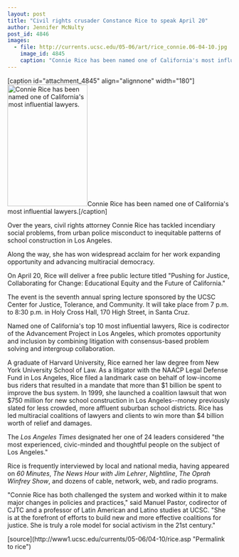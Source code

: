 ```yaml
---
layout: post
title: "Civil rights crusader Constance Rice to speak April 20"
author: Jennifer McNulty
post_id: 4846
images:
  - file: http://currents.ucsc.edu/05-06/art/rice_connie.06-04-10.jpg
    image_id: 4845
    caption: "Connie Rice has been named one of California's most influential lawyers."
---
```


[caption id="attachment_4845" align="alignnone" width="180"]<a href="http://localhost/mysite/wp-content/uploads/2006/04/rice_connie.06-04-10.jpg"><img class="size-full wp-image-4845" src="http://localhost/mysite/wp-content/uploads/2006/04/rice_connie.06-04-10.jpg" alt="Connie Rice has been named one of California's most influential lawyers." width="180" height="273" /></a>Connie Rice has been named one of California's most influential lawyers.[/caption]
<a name="content" id="content"></a>
<p>
  Over the years, civil rights attorney Connie Rice has tackled incendiary social problems, from urban police misconduct to inequitable patterns of school construction in Los Angeles.
</p>
<p>
  Along the way, she has won widespread acclaim for her work expanding opportunity and advancing multiracial democracy.
</p>
<p>
  On April 20, Rice will deliver a free public lecture titled "Pushing for Justice, Collaborating for Change: Educational Equity and the Future of California."
</p>
<p>
  The event is the seventh annual spring lecture sponsored by the UCSC Center for Justice, Tolerance, and Community. It will take place from 7 p.m. to 8:30 p.m. in Holy Cross Hall, 170 High Street, in Santa Cruz.
</p>
<p>
  Named one of California's top 10 most influential lawyers, Rice is codirector of the Advancement Project in Los Angeles, which promotes opportunity and inclusion by combining litigation with consensus-based problem solving and intergroup collaboration.
</p>
<p>
  A graduate of Harvard University, Rice earned her law degree from New York University School of Law. As a litigator with the NAACP Legal Defense Fund in Los Angeles, Rice filed a landmark case on behalf of low-income bus riders that resulted in a mandate that more than $1 billion be spent to improve the bus system. In 1999, she launched a coalition lawsuit that won $750 million for new school construction in Los Angeles--money previously slated for less crowded, more affluent suburban school districts. Rice has led multiracial coalitions of lawyers and clients to win more than $4 billion worth of relief and damages.
</p>
<p>
  The <i>Los Angeles Times</i> designated her one of 24 leaders considered "the most experienced, civic-minded and thoughtful people on the subject of Los Angeles."
</p>
<p>
  Rice is frequently interviewed by local and national media, having appeared on <i>60 Minutes</i>, <i>The News Hour with Jim Lehrer</i>, <i>Nightline</i>, <i>The Oprah Winfrey Show</i>, and dozens of cable, network, web, and radio programs.
</p>
<p>
  "Connie Rice has both challenged the system and worked within it to make major changes in policies and practices," said Manuel Pastor, codirector of CJTC and a professor of Latin American and Latino studies at UCSC. "She is at the forefront of efforts to build new and more effective coalitions for justice. She is truly a role model for social activism in the 21st century."
</p>
<form>
  <input name="t1" size="-1" type="hidden">
</form>




</p>
[source](http://www1.ucsc.edu/currents/05-06/04-10/rice.asp "Permalink to rice")
